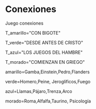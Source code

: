 
# Conexiones
Juego conexiones

T_amarillo="CON BIGOTE"

T_verde="DESDE ANTES DE CRISTO"

T_azul="LOS JUEGOS DEL HAMBRE"

T_morado="COMIENZAN EN GRIEGO"

amarillo=Gamba,Einstein,Pedro,Flanders

verde=Homero,Peine, Jeroglíficos,Fuego

azul=Llamas,Pájaro,Trenza,Arco

morado=Roma,Alfalfa,Taurino, Psicología